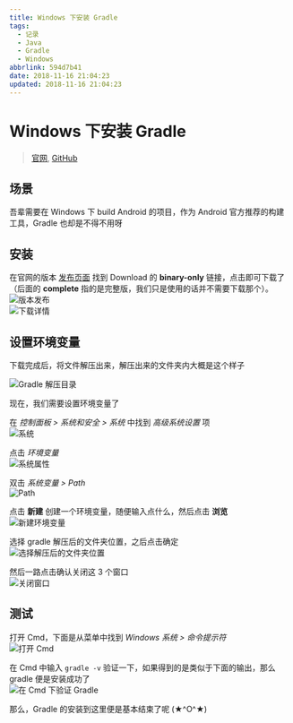 ```yaml
---
title: Windows 下安装 Gradle
tags:
  - 记录
  - Java
  - Gradle
  - Windows
abbrlink: 594d7b41
date: 2018-11-16 21:04:23
updated: 2018-11-16 21:04:23
---
```


# Windows 下安装 Gradle

> [官网](https://gradle.org), [GitHub](https://github.com/gradle/gradle)

## 场景

吾辈需要在 Windows 下 build Android 的项目，作为 Android 官方推荐的构建工具，Gradle 也却是不得不用呀

## 安装

在官网的版本 [发布页面](https://gradle.org/releases/) 找到 Download 的 **binary-only** 链接，点击即可下载了（后面的 **complete** 指的是完整版，我们只是使用的话并不需要下载那个）。  
![版本发布](https://raw.githubusercontent.com/rxliuli/img-bed/master/20181116203320.png)  
![下载详情](https://raw.githubusercontent.com/rxliuli/img-bed/master/20181116203612.png)

## 设置环境变量

下载完成后，将文件解压出来，解压出来的文件夹内大概是这个样子

![Gradle 解压目录](https://raw.githubusercontent.com/rxliuli/img-bed/master/20181116203858.png)

现在，我们需要设置环境变量了

在 _控制面板 > 系统和安全 > 系统_ 中找到 _高级系统设置_ 项  
![系统](https://raw.githubusercontent.com/rxliuli/img-bed/master/20181116204013.png)

点击 _环境变量_  
![系统属性](https://raw.githubusercontent.com/rxliuli/img-bed/master/20181116204130.png)

双击 _系统变量 > Path_  
![Path](https://raw.githubusercontent.com/rxliuli/img-bed/master/20181116204344.png)

点击 **新建** 创建一个环境变量，随便输入点什么，然后点击 **浏览**  
![新建环境变量](https://raw.githubusercontent.com/rxliuli/img-bed/master/20181116204638.png)

选择 gradle 解压后的文件夹位置，之后点击确定  
![选择解压后的文件夹位置](https://raw.githubusercontent.com/rxliuli/img-bed/master/20181116205022.png)

然后一路点击确认关闭这 3 个窗口  
![关闭窗口](https://raw.githubusercontent.com/rxliuli/img-bed/master/20181116205528.png)

## 测试

打开 Cmd，下面是从菜单中找到 _Windows 系统 > 命令提示符_  
![打开 Cmd](https://raw.githubusercontent.com/rxliuli/img-bed/master/20181116205716.png)

在 Cmd 中输入 `gradle -v` 验证一下，如果得到的是类似于下面的输出，那么 gradle 便是安装成功了  
![在 Cmd 下验证 Gradle](https://raw.githubusercontent.com/rxliuli/img-bed/master/20181116210006.png)

那么，Gradle 的安装到这里便是基本结束了呢 (★^O^★)
